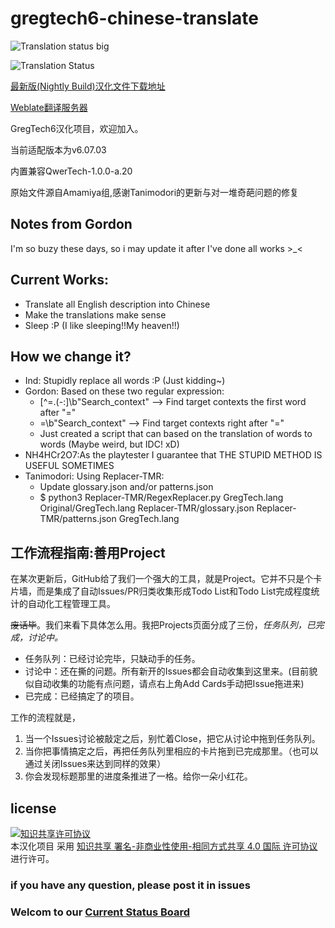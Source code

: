 # gregtech6-chinese-translate
![Translation status big](https://weblate.sayori.pw/widgets/gregtech/zh_cn/gregtech6/287x66-grey.png)

![Translation Status](https://weblate.sayori.pw/widgets/gregtech/-/svg-badge.svg)

[最新版(Nightly Build)汉化文件下载地址](https://github.com/MoHaDouBiTeam/gregtech6-chinese-translate/blob/master/GregTech.lang)

[Weblate翻译服务器](https://weblate.sayori.pw/engage/gregtech/?utm_source=widget)

GregTech6汉化项目，欢迎加入。

当前适配版本为v6.07.03

内置兼容QwerTech-1.0.0-a.20

原始文件源自Amamiya组,感谢Tanimodori的更新与对一堆奇葩问题的修复

## Notes from Gordon
I'm so buzy these days, so i may update it after I've done all works >_<

## Current Works:
  - Translate all English description into Chinese
  - Make the translations make sense
  - Sleep :P (I like sleeping!!My heaven!!)

## How we change it?
  - Ind: Stupidly replace all words :P (Just kidding~)
  - Gordon: Based on these two regular expression:
    - [^\=\.\(\-\:]\b"Search_context" --> Find target contexts the first word after "="
    - =\b"Search_context" --> Find target contexts right after "="
    - Just created a script that can based on the translation of words to words (Maybe weird, but IDC! xD)
  - NH4HCr2O7:As the playtester I guarantee that THE STUPID METHOD IS USEFUL SOMETIMES
  - Tanimodori: Using Replacer-TMR:
    - Update glossary.json and/or patterns.json
    - $ python3 Replacer-TMR/RegexReplacer.py GregTech.lang Original/GregTech.lang Replacer-TMR/glossary.json Replacer-TMR/patterns.json GregTech.lang

## 工作流程指南:善用Project
在某次更新后，GitHub给了我们一个强大的工具，就是Project。它并不只是个卡片墙，而是集成了自动Issues/PR归类收集形成Todo List和Todo List完成程度统计的自动化工程管理工具。

~~废话毕~~。我们来看下具体怎么用。我把Projects页面分成了三份，*任务队列，已完成，讨论中。*
- 任务队列：已经讨论完毕，只缺动手的任务。
- 讨论中：还在撕的问题。所有新开的Issues都会自动收集到这里来。(目前貌似自动收集的功能有点问题，请点右上角Add Cards手动把Issue拖进来)
- 已完成：已经搞定了的项目。

工作的流程就是，
1. 当一个Issues讨论被敲定之后，别忙着Close，把它从讨论中拖到任务队列。
2. 当你把事情搞定之后，再把任务队列里相应的卡片拖到已完成那里。（也可以通过关闭Issues来达到同样的效果）
3. 你会发现标题那里的进度条推进了一格。给你一朵小红花。

## license
<a rel="license" href="http://creativecommons.org/licenses/by-nc-sa/4.0/"><img alt="知识共享许可协议" style="border-width:0" src="https://i.creativecommons.org/l/by-nc-sa/4.0/88x31.png" /></a><br />本汉化项目 采用 <a rel="license" href="http://creativecommons.org/licenses/by-nc-sa/4.0/">知识共享 署名-非商业性使用-相同方式共享 4.0 国际 许可协议</a>进行许可。


### if you have any question, please post it in issues
### Welcom to our [Current Status Board](https://github.com/MoHaDouBiTeam/gregtech6-chinese-translate/wiki/%E5%85%AC%E5%91%8A%E6%9D%BF-Current-Status)
